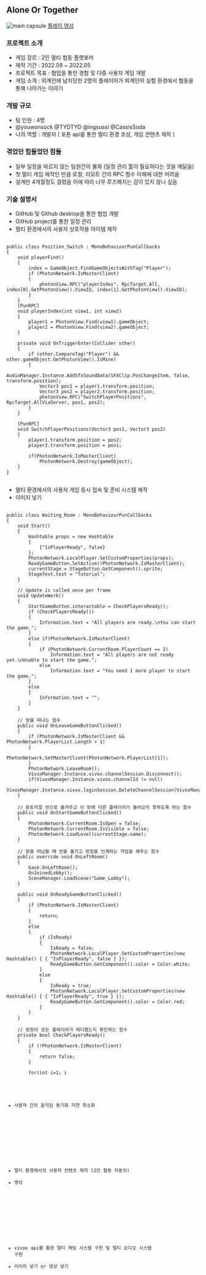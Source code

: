 ## Alone Or Together
![main capsule](https://github.com/TYDTYD/Alone_Or_Together_ver2/assets/48386074/011e6aa9-5e00-4a85-8a09-e9592388c956)
[플레이 영상](https://youtu.be/Okd6aUe-2yk)
### 프로젝트 소개
- 게임 장르 : 2인 멀티 협동 플랫포머
- 제작 기간 : 2022.09 ~ 2022.05
- 프로젝트 목표 : 협업을 통한 경험 및 다중 사용자 게임 개발
- 게임 소개 : 외계인에 납치당한 2명의 플레이어가 외계인의 실험 환경에서 협동을 통해 나아가는 이야기

### 개발 규모
- 팀 인원 : 4명
- @youwonsock @TYDTYD @ingsussi @CassisSoda
- 나의 역할 : 개발자 ( 포톤 api를 통한 멀티 환경 조성, 게임 컨텐츠 제작 )

### 겪었던 힘들었던 점들
- 일부 일정을 따르지 않는 팀원간의 불화 (일정 관리 툴이 필요하다는 것을 깨달음)
- 첫 멀티 게임 제작인 만큼 로컬, 리모트 간의 RPC 함수 이해에 대한 어려움
- 설계만 4개월정도 걸렸음 이에 따라 너무 루즈해지는 감이 있지 않나 싶음
### 기술 설명서
- GitHub 및 Github desktop을 통한 협업 개발
- GitHub project를 통한 일정 관리
- 멀티 환경에서의 사용자 상호작용 아이템 제작
<pre>
  <code>
public class Position_Switch : MonoBehaviourPunCallbacks
{
    void playerFind()
    {
        index = GameObject.FindGameObjectsWithTag("Player");
        if (PhotonNetwork.IsMasterClient)
        {
            photonView.RPC("playerIndex", RpcTarget.All, index[0].GetPhotonView().ViewID, index[1].GetPhotonView().ViewID);
        }
    }
    [PunRPC]
    void playerIndex(int view1, int view2)
    {
        player1 = PhotonView.Find(view1).gameObject;
        player2 = PhotonView.Find(view2).gameObject;
    }

    private void OnTriggerEnter(Collider other)
    {
        if (other.CompareTag("Player") && other.gameObject.GetPhotonView().IsMine)
        {
            AudioManager.Instance.AddSfxSoundData(SFXClip.PosChangeItem, false, transform.position);
            Vector3 pos1 = player1.transform.position;
            Vector3 pos2 = player2.transform.position;
            photonView.RPC("SwitchPlayerPositions", RpcTarget.AllViaServer, pos1, pos2);
        }
    }

    [PunRPC]
    void SwitchPlayerPositions(Vector3 pos1, Vector3 pos2)
    {
        player1.transform.position = pos2;
        player2.transform.position = pos1;

        if(PhotonNetwork.IsMasterClient)
            PhotonNetwork.Destroy(gameObject);
    }
}
  </code>
</pre>
- 멀티 환경에서의 사용자 게임 동시 접속 및 준비 시스템 제작
- 이미지 넣기
<pre>
  <code>
public class Waiting_Room : MonoBehaviourPunCallbacks
{   
    void Start()
    {
        Hashtable props = new Hashtable
        {
            {"IsPlayerReady", false}
        };
        PhotonNetwork.LocalPlayer.SetCustomProperties(props);
        ReadyGameButton.SetActive(!PhotonNetwork.IsMasterClient);
        currentStage = StageButton.GetComponent<Image>().sprite;
        StageText.text = "Tutorial";
    }

    // Update is called once per frame
    void UpdateWork()
    {
        StartGameButton.interactable = CheckPlayersReady();
        if (CheckPlayersReady())
        {
            Information.text = "All players are ready.\nYou can start the game.";
        }
        else if(PhotonNetwork.IsMasterClient)
        {
            if (PhotonNetwork.CurrentRoom.PlayerCount == 2)
                Information.text = "All players are not ready yet.\nUnable to start the game.";
            else
                Information.text = "You need 1 more player to start the game.";
        }
        else
        {
            Information.text = "";
        }
    }

    // 방을 떠나는 함수
    public void OnLeaveGameButtonClicked()
    {
        if (PhotonNetwork.IsMasterClient && PhotonNetwork.PlayerList.Length > 1)
        {
            PhotonNetwork.SetMasterClient(PhotonNetwork.PlayerList[1]);
        }
        PhotonNetwork.LeaveRoom();
        VivoxManager.Instance.vivox.channelSession.Disconnect();
        if(VivoxManager.Instance.vivox.channelId != null)
            VivoxManager.Instance.vivox.loginSession.DeleteChannelSession(VivoxManager.Instance.vivox.channelId);
    }

    // 튜토리얼 씬으로 옮겨주고 이 방에 다른 플레이어가 들어오지 못하도록 하는 함수
    public void OnStartGameButtonClicked()
    {
        PhotonNetwork.CurrentRoom.IsOpen = false;
        PhotonNetwork.CurrentRoom.IsVisible = false;
        PhotonNetwork.LoadLevel(currentStage.name);
    }

    // 방을 떠났을 때 씬을 옮기고 방장을 인계하는 작업을 해주는 함수
    public override void OnLeftRoom()
    {
        base.OnLeftRoom();
        OnJoinedLobby();
        SceneManager.LoadScene("Game_Lobby"); 
    }

    public void OnReadyGameButtonClicked()
    {
        if (PhotonNetwork.IsMasterClient)
        {
            return;
        }
        else
        {
            if (IsReady)
            {
                IsReady = false;
                PhotonNetwork.LocalPlayer.SetCustomProperties(new Hashtable() { { "IsPlayerReady", false } });
                ReadyGameButton.GetComponent<Image>().color = Color.white;
            }
            else
            {
                IsReady = true;
                PhotonNetwork.LocalPlayer.SetCustomProperties(new Hashtable() { { "IsPlayerReady", true } });
                ReadyGameButton.GetComponent<Image>().color = Color.red;
            }
        }
    }

    // 방장이 모든 플레이어가 레디했는지 확인하는 함수
    private bool CheckPlayersReady()
    {
        if (!PhotonNetwork.IsMasterClient)
        {
            return false;
        }

        for(int i=1; i<PhotonNetwork.PlayerList.Length; i++)
        {
            object isPlayerReady;
            
            if (PhotonNetwork.PlayerList[i].CustomProperties.TryGetValue("IsPlayerReady", out isPlayerReady))
            {
                if ((bool)isPlayerReady)
                    return true;
            }
            else
                return false;
        }

        return false;
    }

    public override void OnPlayerEnteredRoom(Photon.Realtime.Player newPlayer)
    {
        base.OnPlayerEnteredRoom(newPlayer);
    }

    public override void OnMasterClientSwitched(Photon.Realtime.Player newMasterClient)
    {
        base.OnMasterClientSwitched(newMasterClient);
        ReadyGameButton.gameObject.SetActive(!PhotonNetwork.IsMasterClient);
    }
}
  </code>
</pre>
- 사용자 간의 움직임 동기화 지연 최소화
<pre>
  <code>
    
  </code>
</pre>
- 멀티 환경에서의 사용자 컨텐츠 제작 (2인 협동 자동차)
- 영상
<pre>
  <code>
    
  </code>
</pre>
- vivox api를 통한 멀티 채팅 시스템 구현 및 멀티 오디오 시스템 구현
- 이미지 넣기 or 영상 넣기
<pre>
  <code>
    
  </code>
</pre>
